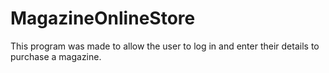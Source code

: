 # MagazineOnlineStore
This program was made to allow the user to log in and enter their details to purchase a magazine.

